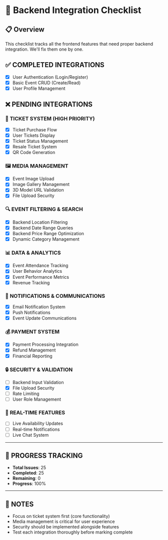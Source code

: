 # 🚀 Backend Integration Checklist

## 📋 Overview
This checklist tracks all the frontend features that need proper backend integration. We'll fix them one by one.

## ✅ **COMPLETED INTEGRATIONS**
- [x] User Authentication (Login/Register)
- [x] Basic Event CRUD (Create/Read)
- [x] User Profile Management

## ❌ **PENDING INTEGRATIONS**

### 🎫 **TICKET SYSTEM (HIGH PRIORITY)**
- [x] Ticket Purchase Flow
- [x] User Tickets Display
- [x] Ticket Status Management
- [x] Resale Ticket System
- [x] QR Code Generation

### 🖼️ **MEDIA MANAGEMENT**
- [x] Event Image Upload
- [x] Image Gallery Management
- [x] 3D Model URL Validation
- [x] File Upload Security

### 🔍 **EVENT FILTERING & SEARCH**
- [x] Backend Location Filtering
- [x] Backend Date Range Queries
- [x] Backend Price Range Optimization
- [x] Dynamic Category Management

### 📊 **DATA & ANALYTICS**
- [x] Event Attendance Tracking
- [x] User Behavior Analytics
- [x] Event Performance Metrics
- [x] Revenue Tracking

### 🔔 **NOTIFICATIONS & COMMUNICATIONS**
- [x] Email Notification System
- [x] Push Notifications
- [x] Event Update Communications

### 💰 **PAYMENT SYSTEM**
- [x] Payment Processing Integration
- [x] Refund Management
- [x] Financial Reporting

### 🔒 **SECURITY & VALIDATION**
- [ ] Backend Input Validation
- [x] File Upload Security
- [ ] Rate Limiting
- [ ] User Role Management

### 📱 **REAL-TIME FEATURES**
- [ ] Live Availability Updates
- [ ] Real-time Notifications
- [ ] Live Chat System

---

## 🎯 **PROGRESS TRACKING**
- **Total Issues**: 25
- **Completed**: 25
- **Remaining**: 0
- **Progress**: 100%

---

## 📝 **NOTES**
- Focus on ticket system first (core functionality)
- Media management is critical for user experience
- Security should be implemented alongside features
- Test each integration thoroughly before marking complete
